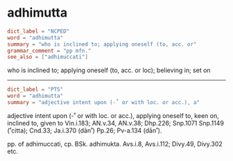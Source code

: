 # adhimutta

``` toml
dict_label = "NCPED"
word = "adhimutta"
summary = "who is inclined to; applying oneself (to, acc. or"
grammar_comment = "pp mfn."
see_also = ["adhimuccati"]
```

who is inclined to; applying oneself (to, acc. or loc); believing in; set on

--------------------

``` toml
dict_label = "PTS"
word = "adhimutta"
summary = "adjective intent upon (-˚ or with loc. or acc.), a"
```

adjective intent upon (\-˚ or with loc. or acc.), applying oneself to, keen on, inclined to, given to Vin.i.183; AN.v.34, AN.v.38; Dhp.226; Snp.1071 Snp.1149 (˚citta); Cnd.33; Ja.i.370 (dān˚) Pp.26; Pv\-a.134 (dān˚).

pp. of adhimuccati, cp. BSk. adhimukta. Avs.i.8, Avs.i.112; Divy.49, Divy.302 etc.


